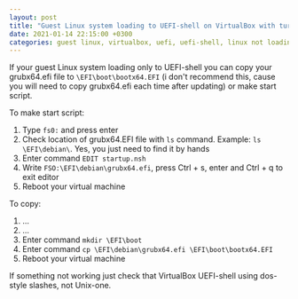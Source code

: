 ```yaml
---
layout: post
title: "Guest Linux system loading to UEFI-shell on VirtualBox with turned on UEFI"
date: 2021-01-14 22:15:00 +0300
categories: guest linux, virtualbox, uefi, uefi-shell, linux not loading
---
```

If your guest Linux system loading only to UEFI-shell you can copy your grubx64.efi file to `\EFI\boot\bootx64.EFI` (i don't recommend this, cause you will need to copy grubx64.efi each time after updating) or make start script.

To make start script:
1.   Type `fs0:` and press enter
2.   Check location of grubx64.EFI file with `ls` command. Example: `ls \EFI\debian\`. Yes, you just need to find it by hands
3.   Enter command `EDIT startup.nsh`
4.   Write `FSO:\EFI\debian\grubx64.efi`, press Ctrl + s, enter and Ctrl + q to exit editor
5.   Reboot your virtual machine

To copy:
1.    ...
2.    ...
3.    Enter command `mkdir \EFI\boot`
4.    Enter command `cp \EFI\debian\grubx64.efi \EFI\boot\bootx64.EFI`
5.    Reboot your virtual machine

If something not working just check that VirtualBox UEFI-shell using dos-style slashes, not Unix-one.
